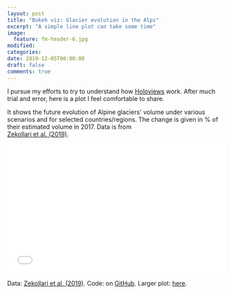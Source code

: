 ```yaml
---
layout: post
title: "Bokeh viz: Glacier evolution in the Alps"
excerpt: "A simple line plot can take some time"
image:
  feature: fm-header-6.jpg
modified:
categories:
date: 2019-12-05T00:00:00
draft: false
comments: true
---
```


I pursue my efforts to try to understand how [Holoviews](http://holoviews.org)
work. After much trial and error, here is a plot I feel comfortable to share.

It shows the future evolution of Alpine glaciers' volume under various
scenarios and for selected countries/regions. The change is given in % of their
estimated volume in 2017. Data is from  
[Zekollari et al. (2019)](https://www.the-cryosphere.net/13/1125/2019/).

<iframe src="/images/blog/bokeh-alps/alps_future.html"
    sandbox="allow-same-origin allow-scripts"
    width="100%"
    height="300"
    scrolling="no"
    seamless="seamless"
    frameborder="0">
</iframe>

Data: [Zekollari et al. (2019)](https://www.the-cryosphere.net/13/1125/2019/).
Code: on [GitHub](https://gist.github.com/fmaussion/2ce2496774639f16f8c5bddeece3473a).
Larger plot: [here](/images/blog/bokeh-alps/alps_future_large.html).
